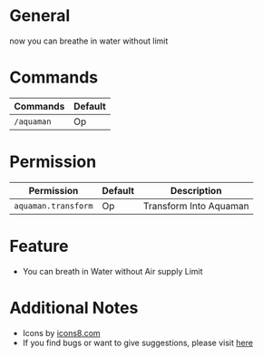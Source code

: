 # General

now you can breathe in water without limit

# Commands

Commands | Default
--- | ---
`/aquaman` | Op

# Permission

Permission | Default | Description
--- | --- | ---
`aquaman.transform` | Op | Transform Into Aquaman

# Feature
- You can breath in Water without Air supply Limit

# Additional Notes

- Icons by [icons8.com](https://icons8.com)
- If you find bugs or want to give suggestions, please visit [here](https://github.com/XanderID/Aquaman/issues)
